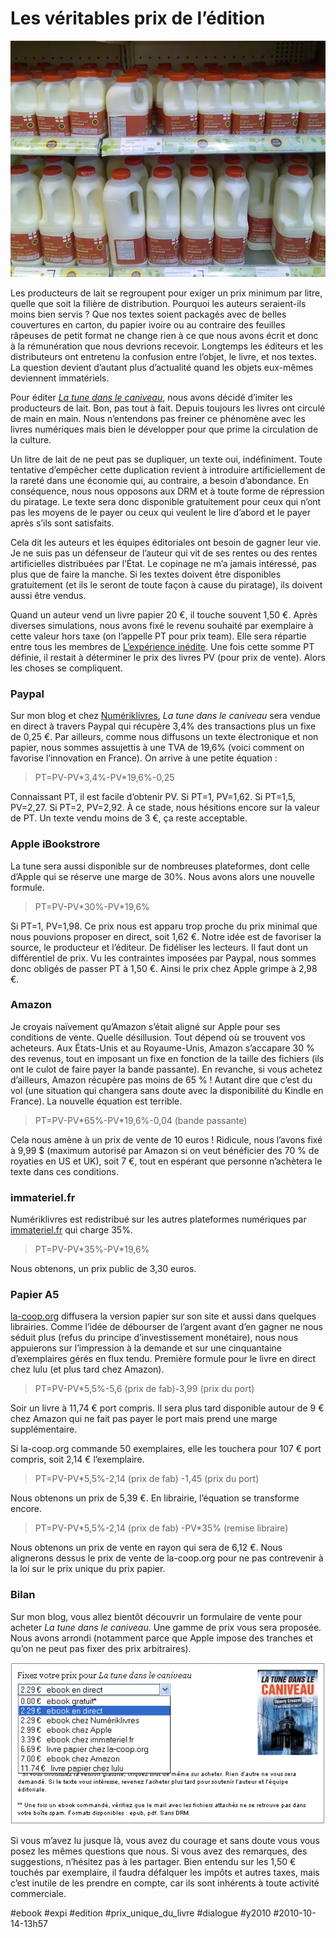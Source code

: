 # Les véritables prix de l’édition

![](_i/829573216_c2dacb8bfc1.webp)

Les producteurs de lait se regroupent pour exiger un prix minimum par litre, quelle que soit la filière de distribution. Pourquoi les auteurs seraient-ils moins bien servis ? Que nos textes soient packagés avec de belles couvertures en carton, du papier ivoire ou au contraire des feuilles râpeuses de petit format ne change rien à ce que nous avons écrit et donc à la rémunération que nous devrions recevoir. Longtemps les éditeurs et les distributeurs ont entretenu la confusion entre l’objet, le livre, et nos textes. La question devient d’autant plus d’actualité quand les objets eux-mêmes deviennent immatériels.

Pour éditer *[La tune dans le caniveau](../../page/tune-caniveau)*, nous avons décidé d’imiter les producteurs de lait. Bon, pas tout à fait. Depuis toujours les livres ont circulé de main en main. Nous n’entendons pas freiner ce phénomène avec les livres numériques mais bien le développer pour que prime la circulation de la culture.

Un litre de lait de ne peut pas se dupliquer, un texte oui, indéfiniment. Toute tentative d’empêcher cette duplication revient à introduire artificiellement de la rareté dans une économie qui, au contraire, a besoin d’abondance. En conséquence, nous nous opposons aux DRM et à toute forme de répression du piratage. Le texte sera donc disponible gratuitement pour ceux qui n’ont pas les moyens de le payer ou ceux qui veulent le lire d’abord et le payer après s’ils sont satisfaits.

Cela dit les auteurs et les équipes éditoriales ont besoin de gagner leur vie. Je ne suis pas un défenseur de l’auteur qui vit de ses rentes ou des rentes artificielles distribuées par l’État. Le copinage ne m’a jamais intéressé, pas plus que de faire la manche. Si les textes doivent être disponibles gratuitement (et ils le seront de toute façon à cause du piratage), ils doivent aussi être vendus.

Quand un auteur vend un livre papier 20 €, il touche souvent 1,50 €. Après diverses simulations, nous avons fixé le revenu souhaité par exemplaire à cette valeur hors taxe (on l’appelle PT pour prix team). Elle sera répartie entre tous les membres de [L’expérience inédite](http://blog.tcrouzet.com/tune-caniveau/#expi). Une fois cette somme PT définie, il restait à déterminer le prix des livres PV (pour prix de vente). Alors les choses se compliquent.

### Paypal

Sur mon blog et chez [Numériklivres](http://www.numeriklivres.com/), *La tune dans le caniveau* sera vendue en direct à travers Paypal qui récupère 3,4% des transactions plus un fixe de 0,25 €. Par ailleurs, comme nous diffusons un texte électronique et non papier, nous sommes assujettis à une TVA de 19,6% (voici comment on favorise l’innovation en France). On arrive à une petite équation :

> PT=PV-PV\*3,4%-PV\*19,6%-0,25

Connaissant PT, il est facile d’obtenir PV. Si PT=1, PV=1,62. Si PT=1,5, PV=2,27. Si PT=2, PV=2,92. À ce stade, nous hésitions encore sur la valeur de PT. Un texte vendu moins de 3 €, ça reste acceptable.

### Apple iBookstrore

La tune sera aussi disponible sur de nombreuses plateformes, dont celle d’Apple qui se réserve une marge de 30%. Nous avons alors une nouvelle formule.

> PT=PV-PV\*30%-PV\*19,6%

Si PT=1, PV=1,98. Ce prix nous est apparu trop proche du prix minimal que nous pouvions proposer en direct, soit 1,62 €. Notre idée est de favoriser la source, le producteur et l’éditeur. De fidéliser les lecteurs. Il faut dont un différentiel de prix. Vu les contraintes imposées par Paypal, nous sommes donc obligés de passer PT à 1,50 €. Ainsi le prix chez Apple grimpe à 2,98 €.

### Amazon

Je croyais naïvement qu’Amazon s’était aligné sur Apple pour ses conditions de vente. Quelle désillusion. Tout dépend où se trouvent vos acheteurs. Aux États-Unis et au Royaume-Unis, Amazon s’accapare 30 % des revenus, tout en imposant un fixe en fonction de la taille des fichiers (ils ont le culot de faire payer la bande passante). En revanche, si vous achetez d’ailleurs, Amazon récupère pas moins de 65 % ! Autant dire que c’est du vol (une situation qui changera sans doute avec la disponibilité du Kindle en France). La nouvelle équation est terrible.

> PT=PV-PV\*65%-PV\*19,6%-0,04 (bande passante)

Cela nous amène à un prix de vente de 10 euros ! Ridicule, nous l’avons fixé à 9,99 $ (maximum autorisé par Amazon si on veut bénéficier des 70 % de royaties en US et UK), soit 7 €, tout en espérant que personne n’achètera le texte dans ces conditions.

### immateriel.fr

Numériklivres est redistribué sur les autres plateformes numériques par [immateriel.fr](http://www.immateriel.fr/) qui charge 35%.

> PT=PV-PV\*35%-PV\*19,6%

Nous obtenons, un prix public de 3,30 euros.

### Papier A5

[la-coop.org](http://la-coop.org/) diffusera la version papier sur son site et aussi dans quelques librairies. Comme l’idée de débourser de l’argent avant d’en gagner ne nous séduit plus (refus du principe d’investissement monétaire), nous nous appuierons sur l’impression à la demande et sur une cinquantaine d’exemplaires gérés en flux tendu. Première formule pour le livre en direct chez lulu (et plus tard chez Amazon).

> PT=PV-PV\*5,5%-5,6 (prix de fab)-3,99 (prix du port)

Soir un livre à 11,74 € port compris. Il sera plus tard disponible autour de 9 € chez Amazon qui ne fait pas payer le port mais prend une marge supplémentaire.

Si la-coop.org commande 50 exemplaires, elle les touchera pour 107 € port compris, soit 2,14 € l’exemplaire.

> PT=PV-PV\*5,5%-2,14 (prix de fab) -1,45 (prix du port)

Nous obtenons un prix de 5,39 €. En librairie, l’équation se transforme encore.

> PT=PV-PV\*5,5%-2,14 (prix de fab) -PV\*35% (remise libraire)

Nous obtenons un prix de vente en rayon qui sera de 6,12 €. Nous alignerons dessus le prix de vente de la-coop.org pour ne pas contrevenir à la loi sur le prix unique du prix papier.

### Bilan

Sur mon blog, vous allez bientôt découvrir un formulaire de vente pour acheter *La tune dans le caniveau*. Une gamme de prix vous sera proposée. Nous avons arrondi (notamment parce que Apple impose des tranches et qu’on ne peut pas fixer des prix arbitraires).

![](_i/form.png)

Si vous m’avez lu jusque là, vous avez du courage et sans doute vous vous posez les mêmes questions que nous. Si vous avez des remarques, des suggestions, n’hésitez pas à les partager. Bien entendu sur les 1,50 € touchés par exemplaire, il faudra défalquer les impôts et autres taxes, mais c’est inutile de les prendre en compte, car ils sont inhérents à toute activité commerciale.

#ebook #expi #edition #prix_unique_du_livre #dialogue #y2010 #2010-10-14-13h57
